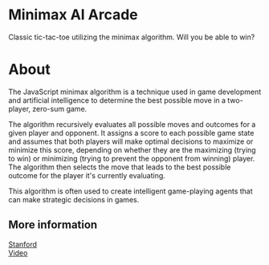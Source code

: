 # Minimax AI Arcade

Classic tic-tac-toe utilizing the minimax algorithm. Will you be able to win?

# About

The JavaScript minimax algorithm is a technique used in game development and artificial intelligence to determine the best possible move in a two-player, zero-sum game.

The algorithm recursively evaluates all possible moves and outcomes for a given player and opponent. It assigns a score to each possible game state and assumes that both players will make optimal decisions to maximize or minimize this score, depending on whether they are the maximizing (trying to win) or minimizing (trying to prevent the opponent from winning) player. The algorithm then selects the move that leads to the best possible outcome for the player it's currently evaluating.

This algorithm is often used to create intelligent game-playing agents that can make strategic decisions in games.

## More information

[Stanford](https://cs.stanford.edu/people/eroberts/courses/soco/projects/2003-04/intelligent-search/minimax.html)  
[Video](https://www.youtube.com/watch?v=l-hh51ncgDI)
